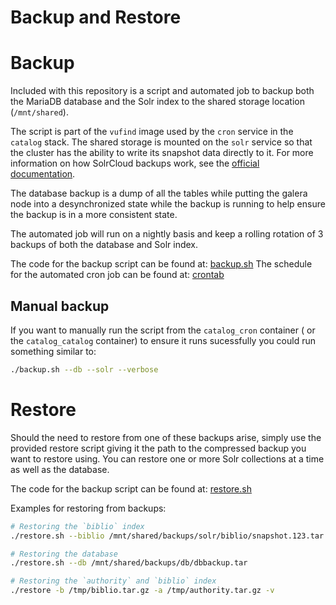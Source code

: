 # Backup and Restore

# Backup
Included with this repository is a script and automated job to backup both the MariaDB
database and the Solr index to the shared storage location (`/mnt/shared`).

The script is part of the `vufind` image used by the `cron` service in the `catalog`
stack. The shared storage is mounted on the `solr` service so that the cluster has
the ability to write its snapshot data directly to it. For more information on how
SolrCloud backups work, see the
[official documentation](https://solr.apache.org/guide/8_9/making-and-restoring-backups.html#solrcloud-backups).

The database backup is a dump of all the tables while putting the galera node into a
desynchronized state while the backup is running to help ensure the backup is in a more
consistent state.

The automated job will run on a nightly basis and keep a rolling rotation of 3 backups
of both the database and Solr index.

The code for the backup script can be found at:
[backup.sh](https://github.com/MSU-Libraries/catalog/blob/main/vufind/backup.sh)
The schedule for the automated cron job can be found at:
[crontab](https://github.com/MSU-Libraries/catalog/blob/main/vufind/cron.d/crontab)

## Manual backup
If you want to manually run the script from the `catalog_cron` container (
or the `catalog_catalog` container) to ensure it runs sucessfully you could
run something similar to:
```bash
./backup.sh --db --solr --verbose
```

# Restore
Should the need to restore from one of these backups arise, simply use the provided
restore script giving it the path to the compressed backup you want to restore
using. You can restore one or more Solr collections at a time as well as the database.

The code for the backup script can be found at:
[restore.sh](https://github.com/MSU-Libraries/catalog/blob/main/vufind/restore.sh)

Examples for restoring from backups:
```bash
# Restoring the `biblio` index
./restore.sh --biblio /mnt/shared/backups/solr/biblio/snapshot.123.tar.gz

# Restoring the database
./restore.sh --db /mnt/shared/backups/db/dbbackup.tar

# Restoring the `authority` and `biblio` index
./restore -b /tmp/biblio.tar.gz -a /tmp/authority.tar.gz -v 
```
